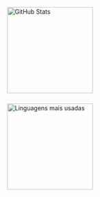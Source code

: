
<div style="display: flex; justify-content: space-between; flex-wrap: wrap; gap: 10px;">
  <img src="https://github-readme-stats.vercel.app/api?username=Lucas-O-S&show_icons=true&theme=transparent" 
       alt="GitHub Stats" 
       style="flex: 1; min-width: 300px; max-width: 100%; height: 200px; object-fit: cover;" />

  <img src="https://github-readme-stats.vercel.app/api/top-langs/?username=Lucas-O-S&layout=compact&theme=transparent" 
       alt="Linguagens mais usadas" 
       style="flex: 1; min-width: 300px; max-width: 100%; height: 200px; object-fit: cover;" />
</div>
